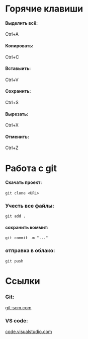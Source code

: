 # Горячие клавиши
#### Выделить всё:
Ctrl+A
#### Копировать:
Ctrl+C
#### Вставыить:
Ctrl+V
#### Сохранить:
Ctrl+S
#### Вырезать:
Ctrl+X 
#### Отменить:
Ctrl+Z
# Работа с git
#### Скачать проект:
```bush 
git clone <URL>
``` 
### Учесть  все файлы:
```bush
git add .
```
#### сохранить  коммит:
```bush
git commit -m "..."
```
### отправка в облако:
```bush
git push
```

# Ссылки 
### Git:
[git-scm.com](https://git-scm.com/)
### VS code:
[code.visualstudio.com](https://code.visualstudio.com/)

